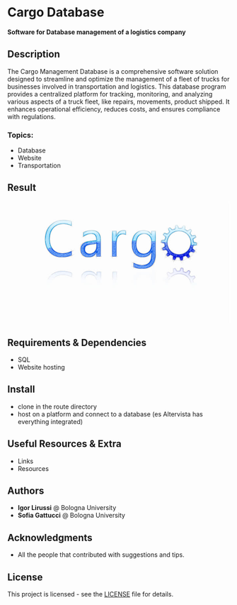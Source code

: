 # Cargo Database
**Software for Database management of a logistics company**
## Description 
The Cargo Management Database is a comprehensive software solution designed to streamline and optimize the management of a fleet of trucks for businesses involved in transportation and logistics. This database program provides a centralized platform for tracking, monitoring, and analyzing various aspects of a truck fleet, like repairs, movements, product shipped. It enhances operational efficiency, reduces costs, and ensures compliance with regulations.


### Topics:
- Database 
- Website
- Transportation

## Result
![Result](./img/result.jpg)

## Requirements & Dependencies
- SQL
- Website hosting

## Install 
*   clone in the route directory
*   host on a platform and connect to a database (es Altervista has everything integrated)


## Useful Resources & Extra
- Links
- Resources

## Authors
* **Igor Lirussi** @ Bologna University
* **Sofia Gattucci** @ Bologna University

## Acknowledgments
*   All the people that contributed with suggestions and tips.

## License
This project is licensed - see the [LICENSE](LICENSE) file for details.
